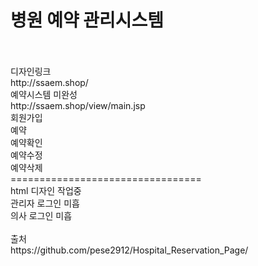 # 병원 예약 관리시스템
<br>
<br>
디자인링크<br>
http://ssaem.shop/
<br>
예약시스템 미완성<br>
http://ssaem.shop/view/main.jsp
<br>
회원가입<br>
예약<br>
예약확인<br>
예약수정<br>
예약삭제<br>
=================================<br>
html 디자인 작업중<br>
관리자 로그인 미흡<br>
의사 로그인 미흡<br>
<br>
출처<br>
https://github.com/pese2912/Hospital_Reservation_Page/
